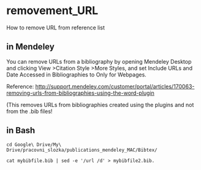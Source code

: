# removement_URL
How to remove URL from reference list

## in Mendeley

You can remove URLs from a bibliography by opening Mendeley Desktop and clicking View >Citation Style >More Styles, and set Include URLs and Date Accessed in Bibliographies to Only for Webpages.

Reference: http://support.mendeley.com/customer/portal/articles/170063-removing-urls-from-bibliographies-using-the-word-plugin

(This removes URLs from bibliographies created using the plugins and not from the .bib files!

## in Bash

```
cd Google\ Drive/My\ Drive/pracovni_slozka/publications_mendeley_MAC/Bibtex/

cat mybibfile.bib | sed -e '/url /d' > mybibfile2.bib. 
```
